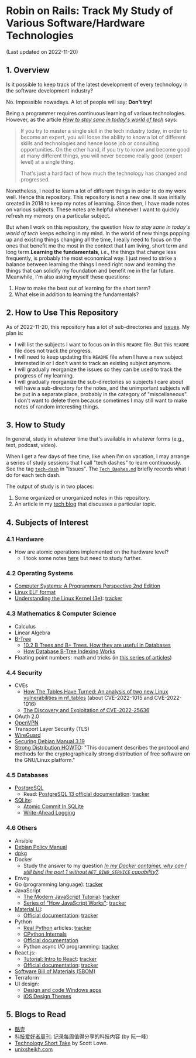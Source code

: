 # Robin on Rails: Track My Study of Various Software/Hardware Technologies

(Last updated on 2022-11-20)

## 1. Overview

Is it possible to keep track of the latest development of every technology in the software development industry?

No. Impossible nowadays. A lot of people will say: **Don't try!**

Being a programmer requires continuous learning of various technologies. However, as the article [_How to stay sane in today's world of tech_](https://unixsheikh.com/articles/how-to-stay-sane-in-todays-world-of-tech.html) says:

> If you try to master a single skill in the tech industry today, in order to become an expert, you will loose the ability to know a lot of different skills and technologies and hence loose job or consulting opportunities. On the other hand, if you try to know and become good at many different things, you will never become really good (expert level) at a single thing.
>
> That's just a hard fact of how much the technology has changed and progressed.

Nonetheless, I need to learn a lot of different things in order to do my work well. Hence this repository. This repository is not a new one. It was initially created in 2018 to keep my notes of learning. Since then, I have made notes on various subjects. These notes are helpful whenever I want to quickly refresh my memory on a particular subject.

But when I work on this repository, the question _How to stay sane in today's world of tech_ keeps echoing in my mind. In the world of new things popping up and existing things changing all the time, I really need to focus on the ones that benefit me the most in the context that I am living, short term and long term.**Learning the fundamentals**, i.e., the things that change less frequently, is probably the most economical way. I just need to strike a balance between learning the things I need right now and learning the things that can solidify my foundation and benefit me in the far future. Meanwhile, I'm also asking myself these questions:

1. How to make the best out of learning for the short term?
2. What else in addition to learning the fundamentals?

## 2. How to Use This Repository

As of 2022-11-20, this repository has a lot of sub-directories and [issues](https://github.com/yaobinwen/robin_on_rails/issues652a6db61eaf4f5d9131da104673d24fac9f9299). My plan is:

- I will list the subjects I want to focus on in this `README` file. But this `README` file does not track the progress.
- I will need to keep updating this `README` file when I have a new subject interested in or I don't want to track an existing subject anymore.
- I will gradually reorganize the issues so they can be used to track the progress of my learning.
- I will gradually reorganize the sub-directories so subjects I care about will have a sub-directory for the notes, and the unimportant subjects will be put in a separate place, probably in the category of "miscellaneous". I don't want to delete them because sometimes I may still want to make notes of random interesting things.

## 3. How to Study

In general, study in whatever time that's available in whatever forms (e.g., text, podcast, video).

When I get a few days of free time, like when I'm on vacation, I may arrange a series of study sessions that I call "tech dashes" to learn continuously. See the tag [`tech-dash`](https://github.com/yaobinwen/robin_on_rails/issues?q=is%3Aissue+is%3Aopen+label%3Atech-dash) in "Issues". The [`Tech_Dashes.md`](./Tech_Dashes.md) briefly records what I do for each tech dash.

The output of study is in two places:

1. Some organized or unorganized notes in this repository.
2. An article in my [tech blog](https://yaobinwen.github.io/) that discusses a particular topic.

## 4. Subjects of Interest

### 4.1 Hardware

- How are atomic operations implemented on the hardware level?
  - I took some notes [here](./Hardware/Atomic.md) but need to study further.

### 4.2 Operating Systems

- [Computer Systems: A Programmers Perspective 2nd Edition](http://csapp.cs.cmu.edu/2e/home.html)
- [Linux ELF format](https://man7.org/linux/man-pages/man5/elf.5.html)
- [Understanding the Linux Kernel (3e)](https://www.amazon.com/Understanding-Linux-Kernel-Third-Daniel/dp/0596005652): [tracker](https://github.com/yaobinwen/robin_on_rails/issues/68)

### 4.3 Mathematics & Computer Science

- Calculus
- Linear Algebra
- [B-Tree](https://en.wikipedia.org/wiki/B-tree)
  - [10.2 B Trees and B+ Trees. How they are useful in Databases](https://youtu.be/aZjYr87r1b8)
  - [How Database B-Tree Indexing Works](https://dzone.com/articles/database-btree-indexing-in-sqlite)
- Floating point numbers: math and tricks (in [this series of articles](https://randomascii.wordpress.com/2012/02/25/comparing-floating-point-numbers-2012-edition/))

### 4.4 Security

- CVEs
  - [How The Tables Have Turned: An analysis of two new Linux vulnerabilities in nf_tables](https://blog.dbouman.nl/2022/04/02/How-The-Tables-Have-Turned-CVE-2022-1015-1016/) (about CVE-2022-1015 and CVE-2022-1016)
  - [The Discovery and Exploitation of CVE-2022-25636](https://nickgregory.me/linux/security/2022/03/12/cve-2022-25636/)
- OAuth 2.0
- [OpenVPN](https://openvpn.net/)
- Transport Layer Security (TLS)
- [WireGuard](https://www.wireguard.com/)
- [Securing Debian Manual 3.19](https://www.debian.org/doc/manuals/securing-debian-manual/index.en.html)
- [Strong Distribution HOWTO](https://www.cryptnet.net/fdp/crypto/strong_distro.html): "This document describes the protocol and methods for the cryptographically strong distribution of free software on the GNU/Linux platform."

### 4.5 Databases

- [PostgreSQL](https://www.postgresql.org/)
  - Read: [PostgreSQL 13 official documentation](https://www.postgresql.org/docs/13/index.html): [tracker](https://github.com/yaobinwen/robin_on_rails/issues/131)
- [SQLite](https://www.sqlite.org/index.html):
  - [Atomic Commit In SQLite](https://www.sqlite.org/atomiccommit.html)
  - [Write-Ahead Logging](https://www.sqlite.org/wal.html)

### 4.6 Others

- Ansible
- [Debian Policy Manual](https://www.debian.org/doc/debian-policy/)
- [dpkg](https://github.com/yaobinwen/dpkg)
- Docker
  - Study the answer to my question [_In my Docker container, why can I still bind the port 1 without `NET_BIND_SERVICE` capability?_](https://stackoverflow.com/q/65853364/630364).
- Envoy
- Go (programming language): [tracker](https://github.com/yaobinwen/robin_on_rails/issues/133)
- JavaScript
  - [The Modern JavaScript Tutorial](https://javascript.info/): [tracker](https://github.com/yaobinwen/robin_on_rails/issues/9)
  - [Series of "How JavaScript Works"](https://blog.sessionstack.com/how-does-javascript-actually-work-part-1-b0bacc073cf): [tracker](https://github.com/yaobinwen/robin_on_rails/issues/9#issuecomment-401534229)
- [Material UI](https://mui.com/):
  - [Official documentation](https://mui.com/material-ui/getting-started/installation/): [tracker](https://github.com/yaobinwen/robin_on_rails/issues/136)
- Python
  - [Real Python](https://realpython.com/) articles: [tracker](https://github.com/yaobinwen/robin_on_rails/issues/132)
  - [CPython Internals](https://github.com/zpoint/CPython-Internals)
  - [Official documentation](https://docs.python.org/3/)
  - Python async I/O programming: [tracker](https://github.com/yaobinwen/robin_on_rails/issues/134)
- React.js:
  - [Tutorial: Intro to React](https://reactjs.org/tutorial/tutorial.html): [tracker](https://github.com/yaobinwen/robin_on_rails/issues/8)
  - [Official documentation](https://reactjs.org/docs/getting-started.html): [tracker](https://github.com/yaobinwen/robin_on_rails/issues/8)
- [Software Bill of Materials (SBOM)](https://www.ntia.gov/SBOM)
- Terraform
- UI design:
  - [Design and code Windows apps](https://docs.microsoft.com/en-us/windows/apps/design/)
  - [iOS Design Themes](https://developer.apple.com/design/human-interface-guidelines/platforms/overview)

## 5. Blogs to Read

- [酷壳](https://coolshell.cn/)
- [科技爱好者周刊](https://github.com/ruanyf/weekly): 记录每周值得分享的科技内容 (by 阮一峰)
- [Technology Short Take](https://blog.scottlowe.org/) by Scott Lowe.
- [unixsheikh.com](https://unixsheikh.com/index.html)
